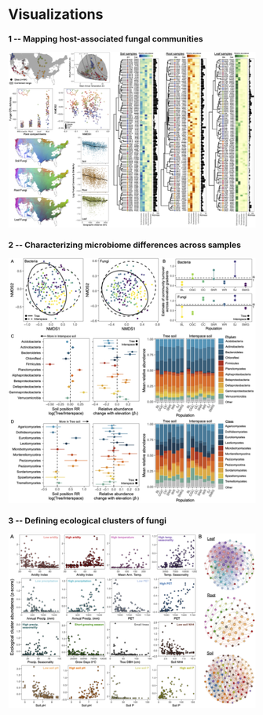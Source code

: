 # Visualizations


### 1 -- Mapping host-associated fungal communities
<p align="center"><img src="images/Dataviz2.png?" alt="drawing" width="1000"/></p>


### 2 -- Characterizing microbiome differences across samples
<p align="center"><img src="images/Dataviz1.png?" alt="drawing" width="1000"/></p>


### 3 -- Defining ecological clusters of fungi
<p align="center"><img src="images/Dataviz3.png?" alt="drawing" width="1000"/></p>
